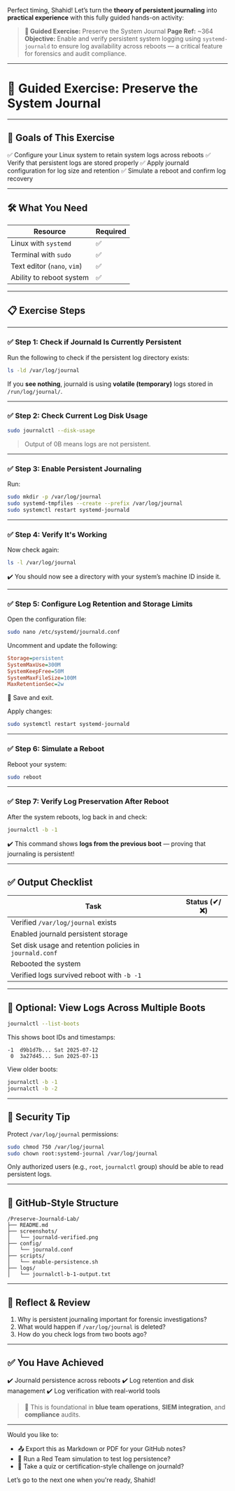 Perfect timing, Shahid! Let’s turn the **theory of persistent journaling** into **practical experience** with this fully guided hands-on activity:

> **🧪 Guided Exercise:** Preserve the System Journal
> **Page Ref:** \~364
> **Objective:** Enable and verify persistent system logging using `systemd-journald` to ensure log availability across reboots — a critical feature for forensics and audit compliance.

---

# 🧪 Guided Exercise: Preserve the System Journal

---

## 🎯 Goals of This Exercise

✅ Configure your Linux system to retain system logs across reboots
✅ Verify that persistent logs are stored properly
✅ Apply journald configuration for log size and retention
✅ Simulate a reboot and confirm log recovery

---

## 🛠️ What You Need

| Resource                    | Required |
| --------------------------- | -------- |
| Linux with `systemd`        | ✅        |
| Terminal with `sudo`        | ✅        |
| Text editor (`nano`, `vim`) | ✅        |
| Ability to reboot system    | ✅        |

---

## 📋 Exercise Steps

---

### ✅ Step 1: Check if Journald Is Currently Persistent

Run the following to check if the persistent log directory exists:

```bash
ls -ld /var/log/journal
```

If you **see nothing**, journald is using **volatile (temporary)** logs stored in `/run/log/journal/`.

---

### ✅ Step 2: Check Current Log Disk Usage

```bash
sudo journalctl --disk-usage
```

> Output of 0B means logs are not persistent.

---

### ✅ Step 3: Enable Persistent Journaling

Run:

```bash
sudo mkdir -p /var/log/journal
sudo systemd-tmpfiles --create --prefix /var/log/journal
sudo systemctl restart systemd-journald
```

---

### ✅ Step 4: Verify It's Working

Now check again:

```bash
ls -l /var/log/journal
```

✔️ You should now see a directory with your system’s machine ID inside it.

---

### ✅ Step 5: Configure Log Retention and Storage Limits

Open the configuration file:

```bash
sudo nano /etc/systemd/journald.conf
```

Uncomment and update the following:

```ini
Storage=persistent
SystemMaxUse=300M
SystemKeepFree=50M
SystemMaxFileSize=100M
MaxRetentionSec=2w
```

💾 Save and exit.

Apply changes:

```bash
sudo systemctl restart systemd-journald
```

---

### ✅ Step 6: Simulate a Reboot

Reboot your system:

```bash
sudo reboot
```

---

### ✅ Step 7: Verify Log Preservation After Reboot

After the system reboots, log back in and check:

```bash
journalctl -b -1
```

✔️ This command shows **logs from the previous boot** — proving that journaling is persistent!

---

## ✅ Output Checklist

| Task                                                     | Status (✔/❌) |
| -------------------------------------------------------- | ------------ |
| Verified `/var/log/journal` exists                       |              |
| Enabled journald persistent storage                      |              |
| Set disk usage and retention policies in `journald.conf` |              |
| Rebooted the system                                      |              |
| Verified logs survived reboot with `-b -1`               |              |

---

## 🔧 Optional: View Logs Across Multiple Boots

```bash
journalctl --list-boots
```

This shows boot IDs and timestamps:

```
-1  d9b1d7b... Sat 2025-07-12
 0  3a27d45... Sun 2025-07-13
```

View older boots:

```bash
journalctl -b -1
journalctl -b -2
```

---

## 🔐 Security Tip

Protect `/var/log/journal` permissions:

```bash
sudo chmod 750 /var/log/journal
sudo chown root:systemd-journal /var/log/journal
```

Only authorized users (e.g., `root`, `journalctl` group) should be able to read persistent logs.

---

## 📁 GitHub-Style Structure

```
/Preserve-Journald-Lab/
├── README.md
├── screenshots/
│   └── journald-verified.png
├── config/
│   └── journald.conf
├── scripts/
│   └── enable-persistence.sh
├── logs/
│   └── journalctl-b-1-output.txt
```

---

## 🧠 Reflect & Review

1. Why is persistent journaling important for forensic investigations?
2. What would happen if `/var/log/journal` is deleted?
3. How do you check logs from two boots ago?

---

## ✅ You Have Achieved

✔️ Journald persistence across reboots
✔️ Log retention and disk management
✔️ Log verification with real-world tools

> 🎯 This is foundational in **blue team operations**, **SIEM integration**, and **compliance** audits.

---

Would you like to:

* 📤 Export this as Markdown or PDF for your GitHub notes?
* 🔁 Run a Red Team simulation to test log persistence?
* 🧠 Take a quiz or certification-style challenge on journald?

Let’s go to the next one when you're ready, Shahid!

